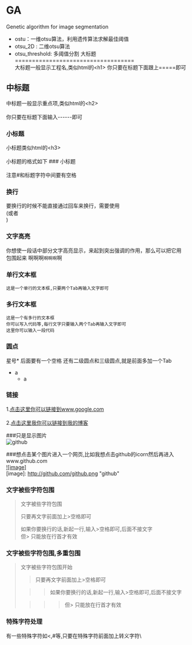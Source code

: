 # GA
Genetic algorithm for image segmentation
* ostu：一维otsu算法，利用遗传算法求解最佳阈值
* otsu_2D : 二维otsu算法
* otsu_threshold: 多阈值分割
大标题  
===================================  
  大标题一般显示工程名,类似html的\<h1\>
  你只要在标题下面跟上=====即可  
  
    
中标题  
-----------------------------------  
  中标题一般显示重点项,类似html的\<h2\><br/>  
  你只要在标题下面输入------即可  
    
### 小标题  
  小标题类似html的\<h3\><br/>  
  小标题的格式如下 ### 小标题<br/>  
  注意#和标题字符中间要有空格  
  
### 换行
要换行的时候不能直接通过回车来换行，需要使用<br>(或者<br/>)
### 文字高亮
你想使一段话中部分文字高亮显示，来起到突出强调的作用，那么可以把它用 `  ` 包围起来
啊啊啊`啊啊啊`啊
  
### 单行文本框  
    这是一个单行的文本框,只要两个Tab再输入文字即可  
          
### 多行文本框    
    这是一个有多行的文本框  
    你可以写入代码等,每行文字只要输入两个Tab再输入文字即可  
    这里你可以输入一段代码  
### 圆点 
星号* 后面要有一个空格
还有二级圆点和三级圆点,就是前面多加一个Tab
* a
  * a

### 链接  
1.[点击这里你可以链接到www.google.com](http://www.google.com)<br>  
2.[点击这里我你可以链接到我的博客](http://guoyunsky.iteye.com)<br>  
  
###只是显示图片  
![github](http://github.com/unicorn.png "github")  
  
###想点击某个图片进入一个网页,比如我想点击github的icorn然后再进入www.github.com  
[![image]](http://www.github.com/)  
[image]: http://github.com/github.png "github"  
  
### 文字被些字符包围  
> 文字被些字符包围  
>  
> 只要再文字前面加上>空格即可  
>  
> 如果你要换行的话,新起一行,输入>空格即可,后面不接文字  
> 但> 只能放在行首才有效  
  
### 文字被些字符包围,多重包围  
> 文字被些字符包围开始  
>  
> > 只要再文字前面加上>空格即可  
>  
>  > > 如果你要换行的话,新起一行,输入>空格即可,后面不接文字  
>  
> > > > 但> 只能放在行首才有效  
  
### 特殊字符处理  
有一些特殊字符如<,#等,只要在特殊字符前面加上转义字符\
